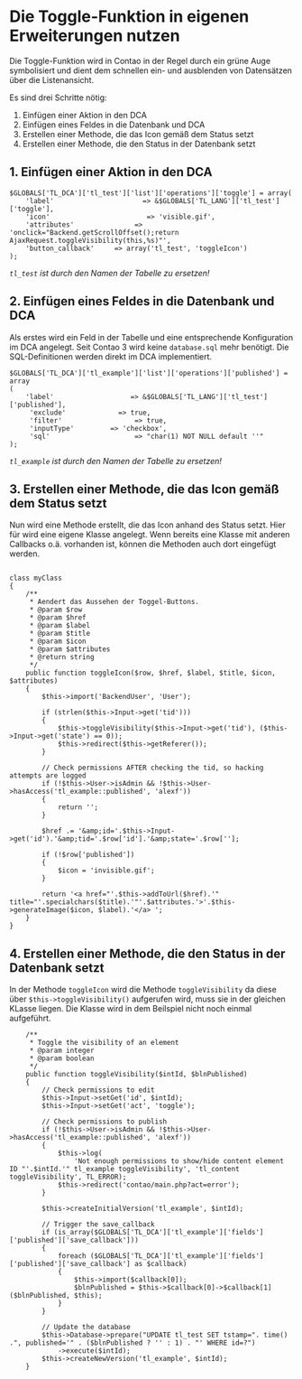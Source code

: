 # Die Toggle-Funktion in eigenen Erweiterungen nutzen

Die Toggle-Funktion wird in Contao in der Regel durch ein grüne Auge 
symbolisiert und dient dem schnellen ein- und ausblenden von Datensätzen 
über die Listenansicht.

Es sind drei Schritte nötig: 

1. Einfügen einer Aktion in den DCA
2. Einfügen eines Feldes in die Datenbank und DCA
2. Erstellen einer Methode, die das Icon gemäß dem Status setzt
3. Erstellen einer Methode, die den Status in der Datenbank setzt


## 1. Einfügen einer Aktion in den DCA
```{.php}
$GLOBALS['TL_DCA']['tl_test']['list']['operations']['toggle'] = array(
    'label'                      => &$GLOBALS['TL_LANG']['tl_test']['toggle'],
    'icon'                        => 'visible.gif',
    'attributes'               => 'onclick="Backend.getScrollOffset();return AjaxRequest.toggleVisibility(this,%s)"',
    'button_callback'     => array('tl_test', 'toggleIcon')
);
```
*`tl_test` ist durch den Namen der Tabelle zu ersetzen!*


## 2. Einfügen eines Feldes in die Datenbank und DCA

Als erstes wird ein Feld in der Tabelle und eine entsprechende Konfiguration 
im DCA angelegt. Seit Contao 3 wird keine `database.sql` mehr benötigt. Die 
SQL-Definitionen werden direkt im DCA implementiert.

```{.php}
$GLOBALS['TL_DCA']['tl_example']['list']['operations']['published'] = array
(
    'label'                   => &$GLOBALS['TL_LANG']['tl_test']['published'],
     'exclude'             => true,
     'filter'                  => true,
     'inputType'         => 'checkbox',
     'sql'                     => "char(1) NOT NULL default ''"
);
```

*`tl_example` ist durch den Namen der Tabelle zu ersetzen!*


## 3. Erstellen einer Methode, die das Icon gemäß dem Status setzt

Nun wird eine Methode erstellt, die das Icon anhand des Status setzt. Hier für 
wird eine eigene Klasse angelegt. Wenn bereits eine Klasse mit anderen 
Callbacks o.ä. vorhanden ist, können die Methoden auch dort eingefügt werden.

```{.php}

class myClass
{
    /**
     * Aendert das Aussehen der Toggel-Buttons.
     * @param $row
     * @param $href
     * @param $label
     * @param $title
     * @param $icon
     * @param $attributes
     * @return string
     */
    public function toggleIcon($row, $href, $label, $title, $icon, $attributes)
    {
        $this->import('BackendUser', 'User');

        if (strlen($this->Input->get('tid')))
        {
            $this->toggleVisibility($this->Input->get('tid'), ($this->Input->get('state') == 0));
            $this->redirect($this->getReferer());
        }

        // Check permissions AFTER checking the tid, so hacking attempts are logged
        if (!$this->User->isAdmin && !$this->User->hasAccess('tl_example::published', 'alexf'))
        {
            return '';
        }

        $href .= '&amp;id='.$this->Input->get('id').'&amp;tid='.$row['id'].'&amp;state='.$row[''];

        if (!$row['published'])
        {
            $icon = 'invisible.gif';
        }

        return '<a href="'.$this->addToUrl($href).'" title="'.specialchars($title).'"'.$attributes.'>'.$this->generateImage($icon, $label).'</a> ';
    }
}
```


## 4. Erstellen einer Methode, die den Status in der Datenbank setzt

In der Methode `toggleIcon` wird die Methode `toggleVisibility` da diese über 
`$this->toggleVisibility()` aufgerufen wird, muss sie in der gleichen KLasse 
liegen. Die Klasse wird in dem Beilspiel nicht noch einmal 
aufgeführt.

```{.php}
    /**
     * Toggle the visibility of an element
     * @param integer
     * @param boolean
     */
    public function toggleVisibility($intId, $blnPublished)
    {
        // Check permissions to edit
        $this->Input->setGet('id', $intId);
        $this->Input->setGet('act', 'toggle');

        // Check permissions to publish
        if (!$this->User->isAdmin && !$this->User->hasAccess('tl_example::published', 'alexf'))
        {
            $this->log(
                'Not enough permissions to show/hide content element ID "'.$intId.'" tl_example toggleVisibility', 'tl_content toggleVisibility', TL_ERROR);
            $this->redirect('contao/main.php?act=error');
        }

        $this->createInitialVersion('tl_example', $intId);

        // Trigger the save_callback
        if (is_array($GLOBALS['TL_DCA']['tl_example']['fields']['published']['save_callback']))
        {
            foreach ($GLOBALS['TL_DCA']['tl_example']['fields']['published']['save_callback'] as $callback)
            {
                $this->import($callback[0]);
                $blnPublished = $this->$callback[0]->$callback[1]($blnPublished, $this);
            }
        }

        // Update the database
        $this->Database->prepare("UPDATE tl_test SET tstamp=". time() .", published='" . ($blnPublished ? '' : 1) . "' WHERE id=?")
            ->execute($intId);
        $this->createNewVersion('tl_example', $intId);
    }
```
